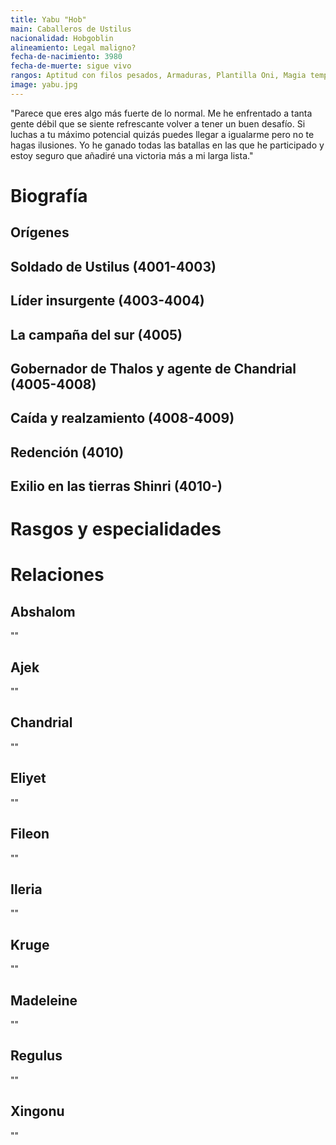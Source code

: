```yaml
---
title: Yabu "Hob"
main: Caballeros de Ustilus
nacionalidad: Hobgoblin
alineamiento: Legal maligno?
fecha-de-nacimiento: 3980
fecha-de-muerte: sigue vivo
rangos: Aptitud con filos pesados, Armaduras, Plantilla Oni, Magia temporal
image: yabu.jpg
---
```


"Parece que eres algo más fuerte de lo normal. Me he enfrentado a tanta gente débil que se siente refrescante volver a tener un buen desafío. Si luchas a tu máximo potencial quizás puedes llegar a igualarme pero no te hagas ilusiones. Yo he ganado todas las batallas en las que he participado y estoy seguro que añadiré una victoria más a mi larga lista."	

# Biografía

## Orígenes



## Soldado de Ustilus (4001-4003)



## Líder insurgente (4003-4004)



## La campaña del sur (4005)



## Gobernador de Thalos y agente de Chandrial (4005-4008)



## Caída y realzamiento (4008-4009)



## Redención (4010)



## Exilio en las tierras Shinri (4010-)



# Rasgos y especialidades



# Relaciones

## Abshalom

""

## Ajek

""

## Chandrial

""

## Eliyet

""

## Fileon

""

## Ileria

""

## Kruge

""

## Madeleine

""

## Regulus

""

## Xingonu

""
